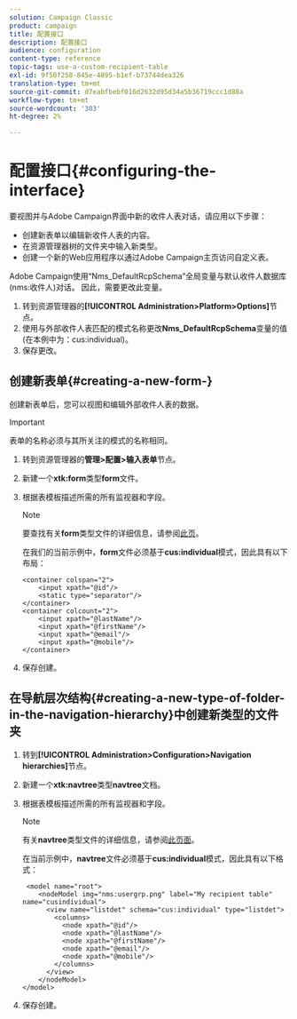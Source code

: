 ```yaml
---
solution: Campaign Classic
product: campaign
title: 配置接口
description: 配置接口
audience: configuration
content-type: reference
topic-tags: use-a-custom-recipient-table
exl-id: 9f50f258-845e-4895-b1ef-b73744dea326
translation-type: tm+mt
source-git-commit: d7eabfbebf016d2632d95d34a5b36719ccc1d88a
workflow-type: tm+mt
source-wordcount: '303'
ht-degree: 2%

---
```


# 配置接口{#configuring-the-interface}

要视图并与Adobe Campaign界面中新的收件人表对话，请应用以下步骤：

* 创建新表单以编辑新收件人表的内容。
* 在资源管理器树的文件夹中输入新类型。
* 创建一个新的Web应用程序以通过Adobe Campaign主页访问自定义表。

Adobe Campaign使用“Nms_DefaultRcpSchema”全局变量与默认收件人数据库(nms:收件人)对话。 因此，需要更改此变量。

1. 转到资源管理器的&#x200B;**[!UICONTROL Administration>Platform>Options]**&#x200B;节点。
1. 使用与外部收件人表匹配的模式名称更改&#x200B;**Nms_DefaultRcpSchema**&#x200B;变量的值(在本例中为：cus:individual)。
1. 保存更改。

## 创建新表单{#creating-a-new-form-}

创建新表单后，您可以视图和编辑外部收件人表的数据。

>[!IMPORTANT]
>
>表单的名称必须与其所关注的模式的名称相同。

1. 转到资源管理器的&#x200B;**管理>配置>输入表单**&#x200B;节点。
1. 新建一个&#x200B;**xtk:form**&#x200B;类型&#x200B;**form**&#x200B;文件。
1. 根据表模板描述所需的所有监视器和字段。

   >[!NOTE]
   >
   >要查找有关&#x200B;**form**&#x200B;类型文件的详细信息，请参阅[此页](../../configuration/using/identifying-a-form.md)。

   在我们的当前示例中，**form**&#x200B;文件必须基于&#x200B;**cus:individual**&#x200B;模式，因此具有以下布局：

   ```
   <container colspan="2">
       <input xpath="@id"/>
       <static type="separator"/>
   </container>
   <container colcount="2">
       <input xpath="@lastName"/>
       <input xpath="@firstName"/>
       <input xpath="@email"/>
       <input xpath="@mobile"/>
   </container> 
   ```

1. 保存创建。

## 在导航层次结构{#creating-a-new-type-of-folder-in-the-navigation-hierarchy}中创建新类型的文件夹

1. 转到&#x200B;**[!UICONTROL Administration>Configuration>Navigation hierarchies]**&#x200B;节点。
1. 新建一个&#x200B;**xtk:navtree**&#x200B;类型&#x200B;**navtree**&#x200B;文档。
1. 根据表模板描述所需的所有监视器和字段。

   >[!NOTE]
   >
   >有关&#x200B;**navtree**&#x200B;类型文件的详细信息，请参阅[此页面](../../platform/using/adobe-campaign-explorer.md#about-navigation-hierarchy)。

   在当前示例中，**navtree**&#x200B;文件必须基于&#x200B;**cus:individual**&#x200B;模式，因此具有以下格式：

   ```
    <model name="root">
       <nodeModel img="nms:usergrp.png" label="My recipient table" name="cusindividual">
         <view name="listdet" schema="cus:individual" type="listdet">
           <columns>
             <node xpath="@id"/>
             <node xpath="@lastName"/>
             <node xpath="@firstName"/>
             <node xpath="@email"/>
             <node xpath="@mobile"/>
           </columns>
         </view>
       </nodeModel>
   </model>
   ```

1. 保存创建。
